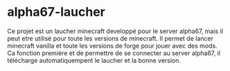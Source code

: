 # alpha67-laucher

Ce projet est un laucher minecraft developpé pour le server alpha67, mais il peut etre utilisé pour toute les versions de minecraft.
Il permet de lancer minecraft vanilla et toute les versions de forge pour jouer avec des mods. Ca fonction première et de permettre de se connecter au server alpha67,
il télécharge automatiquempent le laucher et la bonne version.
